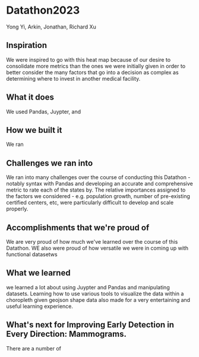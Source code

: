 # Datathon2023
Yong Yi, Arkin, Jonathan, Richard Xu

## Inspiration
We were inspired to go with this heat map because of our desire to consolidate more metrics than the ones we were initially given in order to better consider the many factors that go into a decision as complex as determining where to invest in another medical facility.
## What it does
We used Pandas, Juypter, and 
## How we built it
We ran
## Challenges we ran into
We ran into many challenges over the course of conducting this Datathon - notably syntax with Pandas and developing an accurate and comprehensive metric to rate each of the states by. The relative importances assigned to the factors we considered - e.g. population growth, number of pre-existing certified centers, etc, were particularly difficult to develop and scale properly.
## Accomplishments that we're proud of
We are very proud of how much we've learned over the course of this Datathon. WE also were proud of how versatile we were in coming up with functional datasetws 
## What we learned
we learned a lot about using Juypter and Pandas and manipulating datasets. Learning how to use various tools to visualize the data within a choropleth given geojson shape data also made for a very entertaining and useful learning experience. 
## What's next for Improving Early Detection in Every Direction: Mammograms.
There are a number of 
